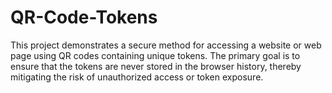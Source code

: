 # QR-Code-Tokens
This project demonstrates a secure method for accessing a website or web page using QR codes containing unique tokens. The primary goal is to ensure that the tokens are never stored in the browser history, thereby mitigating the risk of unauthorized access or token exposure.
